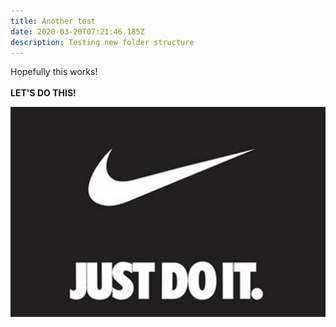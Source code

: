 ```yaml
---
title: Another test
date: 2020-03-20T07:21:46.185Z
description: Testing new folder structure
---
```


Hopefully this works! \
\
**LET'S DO THIS!**

![nike just do it logo and text](just-do-it.jpg "Just do it.")

